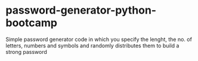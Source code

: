 # password-generator-python-bootcamp
Simple password generator code in which you specify the lenght, the no. of letters, numbers and symbols and randomly distributes them to build a strong password
